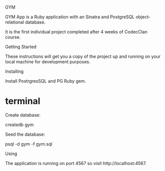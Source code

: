 GYM

GYM App is a Ruby application with an Sinatra and PostgreSQL object-relational database.

It is the first individual project completed after 4 weeks of CodecClan course.

Getting Started

These instructions will get you a copy of the project up and running on your local machine for development purposes.

Installing

Install PostrgresSQL and PG Ruby gem.

# terminal

Create database:

createdb gym

Seed the database:

psql -d gym -f gym.sql


Using

The application is running on port 4567 so visit http://localhost:4567.
